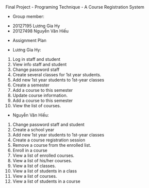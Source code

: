 Final Project - Programing Technique - A Course Registration System
+ Group member: 
- 20127195 Lương Gia Hy
- 20127498 Nguyễn Văn Hiếu
+ Assignment Plan
- Lương Gia Hy:
1. Log in staff and student
2. View info staff and student
3. Change password staff
4. Create several classes for 1st year students.
5. Add new 1st year students to 1st-year classes
6. Create a semester
7. Add a course to this semester
8. Update course information.
9. Add a course to this semester
10. View the list of courses.

- Nguyễn Văn Hiếu:
1. Change password staff and student
2. Create a school year
3. Add new 1st year students to 1st-year classes
4. Create a course registration session
5. Remove a course from the enrolled list.
6. Enroll in a course
7. View a list of enrolled courses.
8. View a list of his/her courses.
9. View a list of classes.
10. View a list of students in a class 
11. View a list of courses.
12. View a list of students in a course
